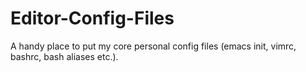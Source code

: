 # Editor-Config-Files
A handy place to put my core personal config files (emacs init, vimrc, bashrc, bash aliases etc.).
